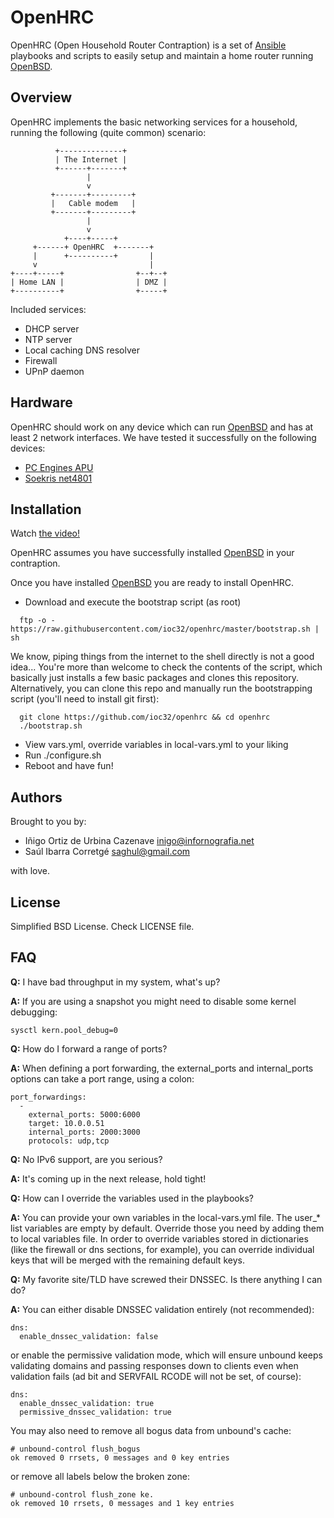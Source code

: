# OpenHRC

OpenHRC (Open Household Router Contraption) is a set of [Ansible][ansible]
playbooks and scripts to easily setup and maintain a home router running
[OpenBSD][openbsd].


## Overview

OpenHRC implements the basic networking services for a household, running the
following (quite common) scenario:

~~~~~~
          +--------------+
          | The Internet |
          +------+-------+
                 |
                 v
         +-------+---------+
         |   Cable modem   |
         +-------+---------+
                 |
                 v
            +----+-----+
     +------+ OpenHRC  +-------+
     |      +----------+       |
     v                         |
+----+-----+                +--+--+
| Home LAN |                | DMZ |
+----------+                +-----+
~~~~~~

Included services:

* DHCP server
* NTP server
* Local caching DNS resolver
* Firewall
* UPnP daemon


## Hardware

OpenHRC should work on any device which can run [OpenBSD][openbsd] and has at
least 2 network interfaces. We have tested it successfully on the following
devices:

* [PC Engines APU][apu]
* [Soekris net4801][soekris]


## Installation

Watch [the video!][video]

OpenHRC assumes you have successfully installed [OpenBSD][openbsd] in your
contraption.

Once you have installed [OpenBSD][openbsd] you are ready to install OpenHRC.

* Download and execute the bootstrap script (as root)
~~~~~~
  ftp -o - https://raw.githubusercontent.com/ioc32/openhrc/master/bootstrap.sh | sh
~~~~~~
  We know, piping things from the internet to the shell directly is not a good
  idea... You're more than welcome to check the contents of the script, which
  basically just installs a few basic packages and clones this repository.
  Alternatively, you can clone this repo and manually run the bootstrapping
  script (you'll need to install git first):
~~~~~~
  git clone https://github.com/ioc32/openhrc && cd openhrc
  ./bootstrap.sh
~~~~~~
* View vars.yml, override variables in local-vars.yml to your liking
* Run ./configure.sh
* Reboot and have fun!


## Authors

Brought to you by:

* Iñigo Ortiz de Urbina Cazenave <inigo@infornografia.net>
* Saúl Ibarra Corretgé <saghul@gmail.com>

with love.


## License

Simplified BSD License. Check LICENSE file.

[ansible]: http://www.ansible.com
[openbsd]: http://www.openbsd.org
[apu]: http://www.pcengines.ch/apu.htm
[soekris]: http://soekris.com/products/eol-products/net4801.html
[video]: https://www.youtube.com/watch?v=LZeKDM5jc90


## FAQ

**Q:** I have bad throughput in my system, what's up?

**A:** If you are using a snapshot you might need to disable some kernel debugging:
~~~~~~
sysctl kern.pool_debug=0
~~~~~~

**Q:** How do I forward a range of ports?

**A:** When defining a port forwarding, the external_ports and internal_ports options
can take a port range, using a colon:
~~~~~~
port_forwardings:
  -
    external_ports: 5000:6000
    target: 10.0.0.51
    internal_ports: 2000:3000
    protocols: udp,tcp
~~~~~~

**Q:** No IPv6 support, are you serious?

**A:** It's coming up in the next release, hold tight!

**Q:** How can I override the variables used in the playbooks?

**A:** You can provide your own variables in the local-vars.yml file.
The user_* list variables are empty by default. Override those you need by adding them to local variables file.
In order to override variables stored in dictionaries (like the firewall or dns sections, for example), you can override individual keys that will be merged with the remaining default keys.

**Q:** My favorite site/TLD have screwed their DNSSEC. Is there anything I can do?

**A:** You can either disable DNSSEC validation entirely (not recommended):
~~~~~~
dns:
  enable_dnssec_validation: false
~~~~~~
or enable the permissive validation mode, which will ensure unbound keeps validating domains and passing responses down to clients even when validation fails (ad bit and SERVFAIL RCODE will not be set, of course):
~~~~~~
dns:
  enable_dnssec_validation: true
  permissive_dnssec_validation: true
~~~~~~

You may also need to remove all bogus data from unbound's cache:
~~~~~~
# unbound-control flush_bogus
ok removed 0 rrsets, 0 messages and 0 key entries
~~~~~~
or remove all labels below the broken zone:
~~~~~~
# unbound-control flush_zone ke. 
ok removed 10 rrsets, 0 messages and 1 key entries
~~~~~~
